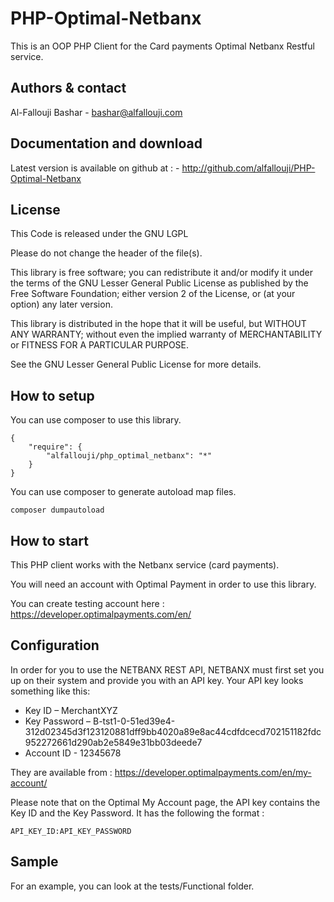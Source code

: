 # PHP-Optimal-Netbanx

This is an OOP PHP Client for the Card payments Optimal Netbanx Restful service.


## Authors & contact


Al-Fallouji Bashar 
    - bashar@alfallouji.com

    
## Documentation and download


Latest version is available on github at :
    - http://github.com/alfallouji/PHP-Optimal-Netbanx


## License


This Code is released under the GNU LGPL

Please do not change the header of the file(s).

This library is free software; you can redistribute it and/or modify it 
under the terms of the GNU Lesser General Public License as published 
by the Free Software Foundation; either version 2 of the License, or 
(at your option) any later version.

This library is distributed in the hope that it will be useful, but 
WITHOUT ANY WARRANTY; without even the implied warranty of MERCHANTABILITY 
or FITNESS FOR A PARTICULAR PURPOSE.

See the GNU Lesser General Public License for more details.


## How to setup


You can use composer to use this library.

```
{
    "require": {
		"alfallouji/php_optimal_netbanx": "*"
    }
}
```

You can use composer to generate autoload map files.

``` composer dumpautoload ```


## How to start


This PHP client works with the Netbanx service (card payments). 

You will need an account with Optimal Payment in order to use this library.

You can create testing account here : https://developer.optimalpayments.com/en/


## Configuration


In order for you to use the NETBANX REST API, NETBANX must first set you up on their system and provide you with an API key. Your API key looks something like this:

 * Key ID – MerchantXYZ
 * Key Password – B-tst1-0-51ed39e4-312d02345d3f123120881dff9bb4020a89e8ac44cdfdcecd702151182fdc952272661d290ab2e5849e31bb03deede7
 * Account ID - 12345678

They are available from : https://developer.optimalpayments.com/en/my-account/

Please note that on the Optimal My Account page, the API key contains the Key ID and the Key Password. It has the following the format : 

 ``` API_KEY_ID:API_KEY_PASSWORD ```


## Sample


For an example, you can look at the tests/Functional folder.
